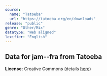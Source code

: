 ```yaml
---
source:
  name: "Tatoeba"
  url: "https://tatoeba.org/en/downloads"
release: "public"
genre: "Other/Mix"
datatype: "Web aligned"
lexifier: "English"
---
```


## Data for jam--fra from Tatoeba

**License**: Creative Commons (details [here](https://tatoeba.org/en/terms_of_use#section-6))
